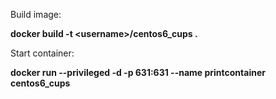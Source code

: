 Build image:

**docker build -t \<username\>/centos6_cups .**

Start container:

**docker run --privileged -d -p 631:631 --name printcontainer centos6_cups**
